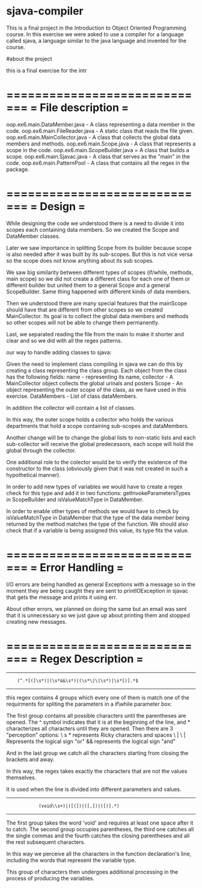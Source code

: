# sjava-compiler
This is a final project in the Introduction to Object Oriented Programming course. In this exercise we were asked to use a compiler for a language called sjava, a language similar to the java language and invented for the course.


#about the project

this is a final exercise for the intr


=============================
=      File description     =
=============================

oop.ex6.main.DataMember.java - A class representing a data member in the code.
oop.ex6.main.FileReader.java - A static class that reads the file given.
oop.ex6.main.MainCollector.java - A class that collects the global data members and methods.
oop.ex6.main.Scope.java - A class that represents a scope in the code.
oop.ex6.main.ScopeBuilder.java = A class that builds a scope.
oop.ex6.main.Sjavac.java - A class that serves as the "main" in the code.
oop.ex6.main.PatternPool - A class that contains all the regex in the package.

=============================
=          Design           =
=============================

While designing the code we understood there is a need to divide it into scopes each containing data members.
So we created the Scope and DataMember classes.

Later we saw importance in splitting Scope from its builder because scope is also needed after it was built
by its sub-scopes. But this is not vice versa so the scope does not know anything about its sub scopes.

We saw big similarity between different types of scopes (if/while, methods, main scope) so we did not create
a different class for each one of them or different builder but united them to a general Scope and a general
ScopeBuilder. Same thing happened with different kinds of data members.

Then we understood there are many special features that the mainScope should have that are different from
other scopes so we created MainCollector. Its goal is to collect the global data members and methods so
other scopes will not be able to change them permanently.

Last, we separated reading the file from the main to make it shorter and clear and so we did with all the
regex patterns.



our way to handle adding classes to sjava:

Given the need to implement class compiling in sjava we can do this by creating a class representing the
class group. Each object from the class has the following fields:
name - representing its name,
collector - A MainCollector object collects the global urinals and posters
Scope - An object representing the outer scope of the class, as we have used in this exercise.
DataMembers - List of class dataMembers.

In addition the collector will contain a list of classes.

In this way, the outer scope holds a collector who holds the various departments that hold a scope containing
sub-scopes and dataMembers.

Another change will be to change the global lists to non-static lists and each sub-collector will receive the
global predecessors, each scope will hold the global through the collector.

One additional role to the colector would be to verify the existence of the constructor to the class
(obviously given that it was not created in such a hypothetical manner).



In order to add new types of variables we would have to create a regex check for this type and add it in two
functions: getInvokeParametersTypes in ScopeBuilder and isValueMatchType in DataMember.

In order to enable other types of methods we would have to check by isValueMatchType in DataMember that the
type of the data member being returned by the method matches the type of the function. We should also check
that if a variable is being assigned this value, its type fits the value.


=============================
=      Error Handling       =
=============================


I/O errors are being handled as general Exceptions with a message so in the moment they are being caught
they are sent to printIOException in sjavac that gets the message and prints it using err.

About other errors, we planned on doing the same but an email was sent that it is unnecessary so we just gave
up about printing them and stopped creating new messages.


=============================
=     Regex Description     =
=============================

---------------------------------------------------------------
        (^.*[(]\s*)|(\s*&&\s*)|(\s*\|\|\s*)|\s*[)].*$
---------------------------------------------------------------

this regex contains 4 groups which every one of them is match one of the requirments for spliting the
parameters in a if\while parameter box:

The first group contains all possible characters until the parentheses are opened. The ^ symbol indicates
that it is at the beginning of the line, and * characterizes all characters until they are opened.
Then there are 3 "perception" options:
\\ s * represents Ricky characters and spaces
\ | \ | Represents the logical sign "or"
&& represents the logical sign "and"

And in the last group we catch all the characters starting from closing the brackets and away.

In this way, the regex takes exactly the characters that are not the values themselves.

It is used when the line is divided into different parameters and values.


-------------------------------------------------------------
                (void\\s+)|([(])|([,])|([)].*)
-------------------------------------------------------------
The first group takes the word 'void' and requires at least one space after it to catch. The second group
occupies parentheses, the third one catches all the single commas and the fourth catches the closing
parentheses and all the rest subsequent characters.

In this way we perceive all the characters in the function declaration's line, including the words
that represent the variable type.

This group of characters then undergoes additional processing in the process of producing the variables.
